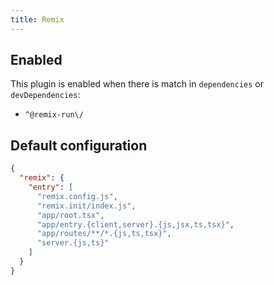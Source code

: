 ```yaml
---
title: Remix
---
```


## Enabled

This plugin is enabled when there is match in `dependencies` or
`devDependencies`:

- `^@remix-run\/`

## Default configuration

```json
{
  "remix": {
    "entry": [
      "remix.config.js",
      "remix.init/index.js",
      "app/root.tsx",
      "app/entry.{client,server}.{js,jsx,ts,tsx}",
      "app/routes/**/*.{js,ts,tsx}",
      "server.{js,ts}"
    ]
  }
}
```
